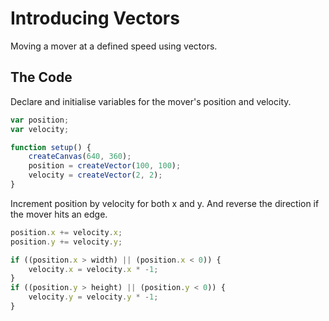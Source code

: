 # Introducing Vectors

Moving a mover at a defined speed using vectors.

## The Code

Declare and initialise variables for the mover's position and velocity.

```js
var position;
var velocity;

function setup() {
	createCanvas(640, 360);
	position = createVector(100, 100);
	velocity = createVector(2, 2);
}
```

Increment position by velocity for both x and y. And reverse the direction if the mover hits an edge.

```js
position.x += velocity.x;
position.y += velocity.y;

if ((position.x > width) || (position.x < 0)) {
	velocity.x = velocity.x * -1;
}
if ((position.y > height) || (position.y < 0)) {
	velocity.y = velocity.y * -1;
}
```
